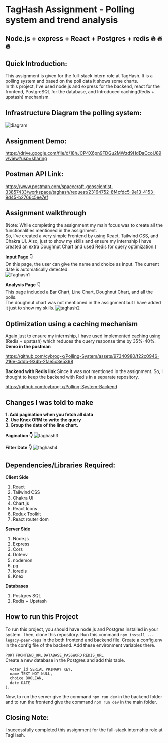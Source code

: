# TagHash Assignment - Polling system and trend analysis
## **Node.js + express + React + Postgres + redis 🔥 🔥 🔥**

## Quick Introduction:
This assignment is given for the full-stack intern role at TagHash. It is a polling system and based on the poll data it shows some charts. \
In this project, I've used node.js and express for the backend, react for the frontend, PostgreSQL for the database, and Introduced caching(Redis + upstash) mechanism.

## Infrastructure Diagram the polling system:

![diagram](https://github.com/cybrog-x/Polling-System/assets/97340980/c3d45af2-8259-459c-ae88-6ced56707507)

## Assignment Demo: 
https://drive.google.com/file/d/18hJCP4X6pn9FDGu2MWzd9HdDaCcoU89v/view?usp=sharing

## Postman API Link:
https://www.postman.com/spacecraft-geoscientist-33857433/workspace/taghash/request/23164752-8f4cfdc5-9e13-4153-9d45-b2766c5ee7ef

## Assignment walkthrough

(Note: While completing the assignment my main focus was to create all the functionalities mentioned in the assignment. \
So, I've created a very simple Frontend by using React, Tailwind CSS, and Chakra UI. 
Also, just to show my skills and ensure my internship I have created an extra Doughnut Chart and used Redis for query optimization.)


**Input Page** 👇\
On this page, the user can give the name and choice as input. The current date is automatically detected.  
![Taghash1](https://github.com/cybrog-x/Polling-System/assets/97340980/29e0d42c-94e9-46ec-83c0-a7a0516778e0)


**Analysis Page** 👇\
This page included a Bar Chart, Line Chart, Doughnut Chart, and all the polls.\
The doughnut chart was not mentioned in the assignment but I have added it just to show my skills.
![taghash2](https://github.com/cybrog-x/Polling-System/assets/97340980/92b70534-b5ff-4729-af40-19a8ea728c8f)

## Optimization using a caching mechanism 
Again just to ensure my internship, I have used implemented caching using (Redis + upstash) which reduces the query response time by 35%-40%.
\
**Demo in the postman**

https://github.com/cybrog-x/Polling-System/assets/97340980/f22c0946-216e-4ddb-934b-2fae5c3e5398

**Backend with Redis link**
Since it was not mentioned in the assignment. So, I thought to keep the backend with Redis in a separate repository.

https://github.com/cybrog-x/Polling-System-Backend

## Changes I was told to make
**1. Add pagination when you fetch all data**\
**2. Use Knex ORM to write the query**\
**3. Group the date of the line chart.**

**Pagination 👇**
![taghash3](https://github.com/cybrog-x/Polling-System/assets/97340980/a7e3d29c-7639-4d02-bdc8-8a2a2bd2d691)


**Filter Date 👇**
![taghash4](https://github.com/cybrog-x/Polling-System/assets/97340980/8c1db63b-c716-4711-88ee-542e10e0d3d0)




## Dependencies/Libraries Required:

**Client Side**

1) React
2) Tailwind CSS
3) Chakra UI
4) Chart.js
5) React Icons
6) Redux Toolkit
7) React router dom

**Server Side**

1) Node.js
2) Express
3) Cors
4) Dotenv
5) nodemon
6) pg
7) ioredis
8) Knex

**Databases**

1) Postgres SQL
2) Redis + Upstash
   
## How to run this Project 

To run this project, you should have node.js and Postgres installed in your system.
Then, clone this repository. 
Run this command  ```npm install ---legacy-peer-deps``` in the both frontend and backend file. 
Create a config.env in the config file of the backend. Add these environment variables there. 

`PORT`
`FRONTEND_URL`
`DATABASE_PASSWORD`
`REDIS_URL`
\
Create a new database in the Postgres and add this table. 
```CREATE TABLE data(
  voter_id SERIAL PRIMARY KEY,
  name TEXT NOT NULL,
  choice BOOLEAN,
  date DATE
);
```

Now, to run the server give the command ```npm run dev``` in the backend folder and to run the frontend give the command ```npm run dev``` in the main folder. 



## Closing Note:
I successfully completed this assignment for the full-stack internship role at TagHash.
